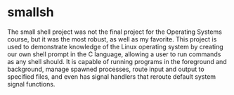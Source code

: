 
# smallsh

The small shell project was not the final project for the Operating Systems course, but it was the most 
robust, as well as my favorite. This project is used to demonstrate knowledge of the Linux operating system
by creating our own shell prompt in the C language, allowing a user to run commands as any shell should. 
It is capable of running programs in the foreground and background, manage spawned processes, route input and 
output to specified files, and even has signal handlers that reroute default system signal functions.
